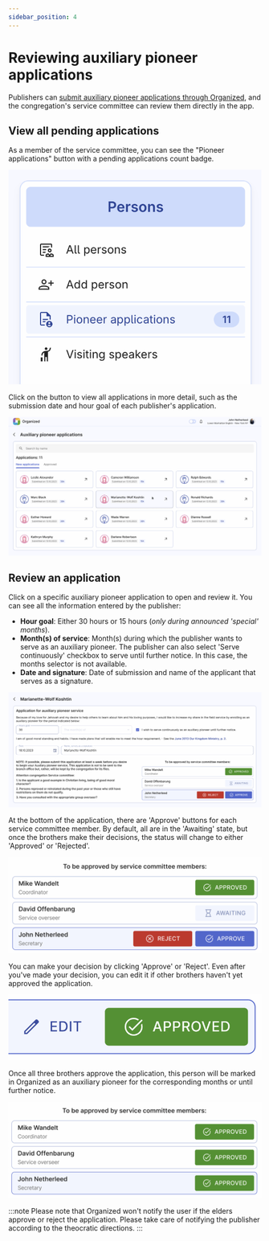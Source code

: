 ```yaml
---
sidebar_position: 4
---
```


# Reviewing auxiliary pioneer applications

Publishers can [submit auxiliary pioneer applications through Organized](../ministry/auxiliary-pioneer-application), and the congregation's service committee can review them directly in the app.

## View all pending applications

As a member of the service committee, you can see the "Pioneer applications" button with a pending applications count badge.

![Pioneer applications button](./img/aux-pio-button.png)

Click on the button to view all applications in more detail, such as the submission date and hour goal of each publisher's application.

![All pending auxiliary pioneer applications](./img/all-applications.png)

## Review an application

Click on a specific auxiliary pioneer application to open and review it. You can see all the information entered by the publisher:

- **Hour goal**: Either 30 hours or 15 hours (_only during announced 'special' months_).
- **Month(s) of service**: Month(s) during which the publisher wants to serve as an auxiliary pioneer. The publisher can also select 'Serve continuously' checkbox to serve until further notice. In this case, the months selector is not available.
- **Date and signature**: Date of submission and name of the applicant that serves as a signature.

![Review auxiliary pioneer application](./img/full-application.png)

At the bottom of the application, there are 'Approve' buttons for each service committee member. By default, all are in the 'Awaiting' state, but once the brothers make their decisions, the status will change to either 'Approved' or 'Rejected'.

![Approve an auxiliary pioneer application](./img/to-be-approved.png)

You can make your decision by clicking 'Approve' or 'Reject'. Even after you've made your decision, you can edit it if other brothers haven't yet approved the application.

![Edit approval](./img/edit-decision.png)

Once all three brothers approve the application, this person will be marked in Organized as an auxiliary pioneer for the corresponding months or until further notice.

![Application approved](./img/all-approved.png)

:::note
Please note that Organized won't notify the user if the elders approve or reject the application. Please take care of notifying the publisher according to the theocratic directions.
:::